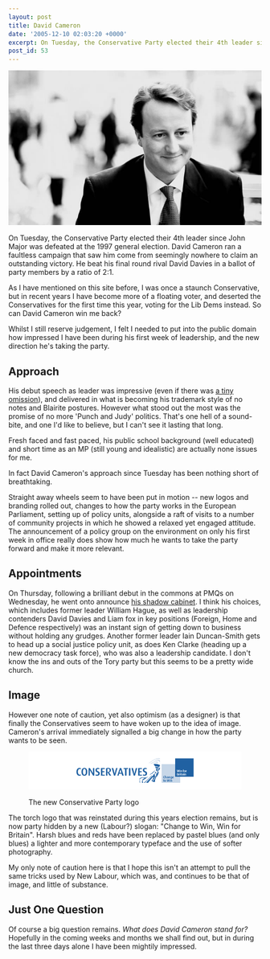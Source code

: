 ```yaml
---
layout: post
title: David Cameron
date: '2005-12-10 02:03:20 +0000'
excerpt: On Tuesday, the Conservative Party elected their 4th leader since John Major was defeated at the 1997 general election.
post_id: 53
---
```

![David Cameron](/assets/2005/12/david_cameron.jpg)

On Tuesday, the Conservative Party elected their 4th leader since John Major was defeated at the 1997 general election. David Cameron ran a faultless campaign that saw him come from seemingly nowhere to claim an outstanding victory. He beat his final round rival David Davies in a ballot of party members by a ratio of 2:1.

As I have mentioned on this site before, I was once a staunch Conservative, but in recent years I have become more of a floating voter, and deserted the Conservatives for the first time this year, voting for the Lib Dems instead. So can David Cameron win me back?

Whilst I still reserve judgement, I felt I needed to put into the public domain how impressed I have been during his first week of leadership, and the new direction he's taking the party.

## Approach
His debut speech as leader was impressive (even if there was [a tiny omission][1]), and delivered in what is becoming his trademark style of no notes and Blairite postures. However what stood out the most was the promise of no more 'Punch and Judy' politics. That's one hell of a sound-bite, and one I'd like to believe, but I can't see it lasting that long.

Fresh faced and fast paced, his public school background (well educated) and short time as an MP (still young and idealistic) are actually none issues for me.

In fact David Cameron's approach since Tuesday has been nothing short of breathtaking.

Straight away wheels seem to have been put in motion -- new logos and branding rolled out, changes to how the party works in the European Parliament, setting up of policy units, alongside a raft of visits to a number of community projects in which he showed a relaxed yet engaged attitude. The announcement of a policy group on the environment on only his first week in office really does show how much he wants to take the party forward and make it more relevant.

## Appointments
On Thursday, following a brilliant debut in the commons at PMQs on Wednesday, he went onto announce [his shadow cabinet][2]. I think his choices, which includes former leader William Hague, as well as leadership contenders David Davies and Liam fox in key positions (Foreign, Home and Defence respectively) was an instant sign of getting down to business without holding any grudges. Another former leader Iain Duncan-Smith gets to head up a social justice policy unit, as does Ken Clarke (heading up a new democracy task force), who was also a leadership candidate. I don't know the ins and outs of the Tory party but this seems to be a pretty wide church.

## Image
However one note of caution, yet also optimism (as a designer) is that finally the Conservatives seem to have woken up to the idea of image. Cameron's arrival immediately signalled a big change in how the party wants to be seen.

<figure>
    <img src="/assets/2005/12/newtorylogo.png" alt=""/>
    <figcaption>
        <p>The new Conservative Party logo</p>
    </figcaption>
</figure>

The torch logo that was reinstated during this years election remains, but is now party hidden by a new (Labour?) slogan: "Change to Win, Win for Britain". Harsh blues and reds have been replaced by pastel blues (and only blues) a lighter and more contemporary typeface and the use of softer photography.

My only note of caution here is that I hope this isn't an attempt to pull the same tricks used by New Labour, which was, and continues to be that of image, and little of substance.

## Just One Question
Of course a big question remains. *What does David Cameron stand for?* Hopefully in the coming weeks and months we shall find out, but in during the last three days alone I have been mightily impressed.

[1]: http://blogs.bbc.co.uk/nickrobinson/2005/12/dcs_missing_cha.html
[2]: http://news.bbc.co.uk/1/hi/uk_politics/4509458.stm